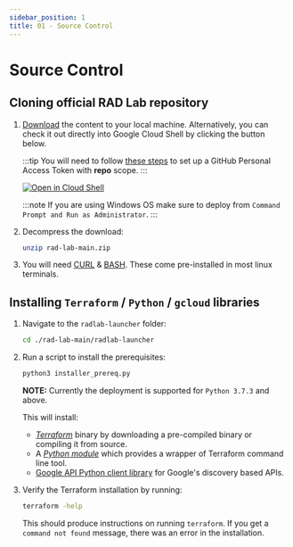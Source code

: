 ```yaml
---
sidebar_position: 1
title: 01 - Source Control
---
```


# Source Control

## Cloning official RAD Lab repository

1. [Download](https://github.com/GoogleCloudPlatform/rad-lab/archive/refs/heads/main.zip) the content to your local machine. Alternatively, you can check it out directly into Google Cloud Shell by clicking the button below. 

    :::tip 
    You will need to follow [these steps](https://docs.github.com/en/github/authenticating-to-github/keeping-your-account-and-data-secure/creating-a-personal-access-token) to set up a GitHub Personal Access Token with **repo** scope.
    :::

    [![Open in Cloud Shell](https://gstatic.com/cloudssh/images/open-btn.svg)](https://ssh.cloud.google.com/cloudshell/editor?cloudshell_git_repo=https://github.com/GoogleCloudPlatform/rad-lab&cloudshell_git_branch=main)

    :::note
    If you are using Windows OS make sure to deploy from `Command Prompt and Run as Administrator`.
    :::

2. Decompress the download:
   ```bash
   unzip rad-lab-main.zip
   ```

3. You will need [CURL](https://curl.se/) & [BASH](https://en.wikipedia.org/wiki/Bash_(Unix_shell)). These come pre-installed in most linux terminals.

## Installing `Terraform` / `Python` / `gcloud` libraries

1. Navigate to the  `radlab-launcher` folder:
    ```bash
    cd ./rad-lab-main/radlab-launcher
    ```

2. Run a script to install the prerequisites:
    ```bash
    python3 installer_prereq.py
    ```
    **NOTE:** Currently the deployment is supported for `Python 3.7.3` and above.

    This will install:

    * _[Terraform](https://learn.hashicorp.com/tutorials/terraform/install-cli#install-terraform)_ binary by downloading a pre-compiled binary or compiling it from source.
    * A _[Python module](https://pypi.org/project/python-terraform/)_ which provides a wrapper of Terraform command line tool.
    * [Google API Python client library](https://cloud.google.com/apis/docs/client-libraries-explained#google_api_client_libraries) for Google's discovery based APIs.

3. Verify the Terraform installation by running:
    ```bash
    terraform -help
    ```

    This should produce instructions on running `terraform`. If you get a `command not found` message, there was an error in the installation.    
